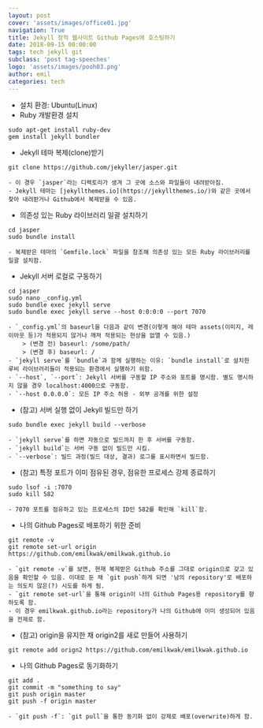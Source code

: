 ```yaml
---
layout: post
cover: 'assets/images/office01.jpg'
navigation: True
title: Jekyll 정적 웹사이트 Github Pages에 호스팅하기
date: 2018-09-15 00:00:00
tags: tech jekyll git
subclass: 'post tag-speeches'
logo: 'assets/images/pooh03.png'
author: emil
categories: tech
---
```


* 설치 환경: Ubuntu(Linux)
* Ruby 개발환경 설치
```
sudo apt-get install ruby-dev
gem install jekyll bundler
```

* Jekyll 테마 복제(clone)받기
```
git clone https://github.com/jekyller/jasper.git
```
	- 이 경우 `jasper`라는 디렉토리가 생겨 그 곳에 소스와 파일들이 내려받아짐.
	- Jekyll 테마는 [jekyllthemes.io](https://jekyllthemes.io/)와 같은 곳에서 찾아 내려받거나 Github에서 복제받을 수 있음.

* 의존성 있는 Ruby 라이브러리 일괄 설치하기
```
cd jasper
sudo bundle install
```
	- 복제받은 테마의 `Gemfile.lock` 파일을 참조해 의존성 있는 모든 Ruby 라이브러리를 일괄 설치함.

* Jekyll 서버 로컬로 구동하기
```
cd jasper
sudo nano _config.yml
sudo bundle exec jekyll serve
sudo bundle exec jekyll serve --host 0:0:0:0 --port 7070
```
	- `_config.yml`의 baseurl을 다음과 같이 변경(이렇게 해야 테마 assets(이미지, 레이아웃 등)가 적용되지 않거나 깨져 적용되는 현상을 없앨 수 있음.)
		> (변경 전) baseurl: /some/path/
		> (변경 후) baseurl: /
	- `jekyll serve`를 `bundle`과 함께 실행하는 이유: `bundle install`로 설치한 루비 라이브러리들이 적용되는 환경에서 실행하기 위함.
	- `--host`, `--port`: Jekyll 서버를 구동할 IP 주소와 포트를 명시함. 별도 명시하지 않을 경우 localhost:4000으로 구동함.
	- `--host 0.0.0.0`: 모든 IP 주소 허용 - 외부 공개를 위한 설정

* (참고) 서버 실행 없이 Jekyll 빌드만 하기
```
sudo bundle exec jekyll build --verbose
```
	- `jekyll serve`를 하면 자동으로 빌드까지 한 후 서버를 구동함.
	- `jekyll build`는 서버 구동 없이 빌드만 시킴.
	- `--verbose`: 빌드 과정(빌드 대상, 결과) 로그를 표시하면서 빌드함.

* (참고) 특정 포트가 이미 점유된 경우, 점유한 프로세스 강제 종료하기
```
sudo lsof -i :7070
sudo kill 582
```
	- 7070 포트를 점유하고 있는 프로세스의 ID인 582를 확인해 `kill`함.

* 나의 Github Pages로 배포하기 위한 준비
```
git remote -v
git remote set-url origin https://github.com/emilkwak/emilkwak.github.io
```
	- `git remote -v`를 보면, 현재 복제받은 Github 주소를 그대로 origin으로 갖고 있음을 확인할 수 있음. 이대로 둔 채 `git push`하게 되면 '남의 repository'로 배포하는 의도치 않은(?) 시도를 하게 됨.
	- `git remote set-url`을 통해 origin이 나의 Github Pages용 repository를 향하도록 함.
	- 이 경우 emilkwak.github.io라는 repository가 나의 Github에 이미 생성되어 있음을 전제로 함.

* (참고) origin을 유지한 채 origin2를 새로 만들어 사용하기
```
git remote add orign2 https://github.com/emilkwak/emilkwak.github.io
```

* 나의 Github Pages로 동기화하기
```
git add .
git commit -m "something to say"
git push origin master
git push -f origin master
```
	- `git push -f`: `git pull`을 통한 동기화 없이 강제로 배포(overwrite)하게 함.
